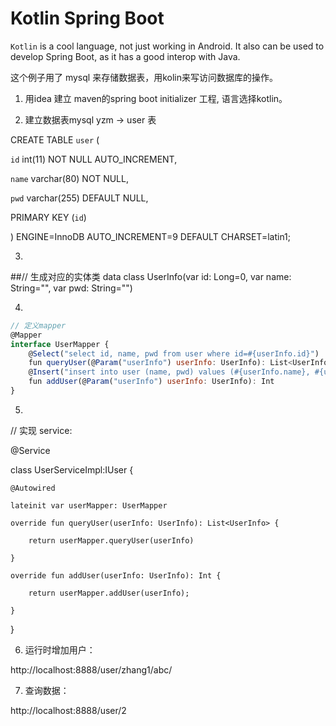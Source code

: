 # Kotlin Spring Boot

`Kotlin` is a cool language, not just working in Android. It also can be used to develop Spring Boot, as it has a good interop with Java.

这个例子用了 mysql 来存储数据表，用kolin来写访问数据库的操作。

1. 用idea 建立 maven的spring boot initializer 工程, 语言选择kotlin。

2. 建立数据表mysql   yzm -> user  表

CREATE TABLE `user` (

  `id` int(11) NOT NULL AUTO_INCREMENT,
  
  `name` varchar(80) NOT NULL,
  
  `pwd` varchar(255) DEFAULT NULL,
  
  PRIMARY KEY (`id`)
  
) ENGINE=InnoDB AUTO_INCREMENT=9 DEFAULT CHARSET=latin1;

3. 

##// 生成对应的实体类
data class UserInfo(var id: Long=0, var name: String="", var pwd: String="")

4. 
```javascript
// 定义mapper
@Mapper
interface UserMapper {
    @Select("select id, name, pwd from user where id=#{userInfo.id}")
    fun queryUser(@Param("userInfo") userInfo: UserInfo): List<UserInfo>
    @Insert("insert into user (name, pwd) values (#{userInfo.name}, #{userInfo.pwd})")
    fun addUser(@Param("userInfo") userInfo: UserInfo): Int
}
```
5. 

// 实现 service:

@Service

class UserServiceImpl:IUser {

    @Autowired
    
    lateinit var userMapper: UserMapper

    override fun queryUser(userInfo: UserInfo): List<UserInfo> {
    
        return userMapper.queryUser(userInfo)
        
    }

    override fun addUser(userInfo: UserInfo): Int {
    
        return userMapper.addUser(userInfo);
        
    }
}

6.  运行时增加用户： 

http://localhost:8888/user/zhang1/abc/

7.  查询数据：

http://localhost:8888/user/2
